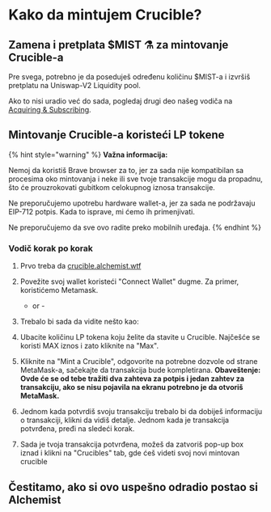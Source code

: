 # Kako da mintujem Crucible?

## Zamena i pretplata $MIST ⚗️ za mintovanje Crucible-a

Pre svega, potrebno je da poseduješ određenu količinu $MIST-a i izvršiš pretplatu na Uniswap-V2 Liquidity pool.

Ako to nisi uradio već do sada, pogledaj drugi deo našeg vodiča na [Acquiring & Subscribing](../../alchemist-token/acquiring-and-subscribing.md).

## Mintovanje Crucible-a koristeći LP tokene

{% hint style="warning" %}
**Važna informacija:**

Nemoj da koristiš Brave browser za to, jer za sada nije kompatibilan sa procesima oko mintovanja i neke ili sve tvoje transakcije mogu da propadnu, što će prouzrokovati gubitkom celokupnog iznosa transakcije.

Ne preporučujemo upotrebu hardware wallet-a, jer za sada ne podržavaju EIP-712 potpis. Kada to isprave, mi ćemo ih primenjivati.

Ne preporučujemo da sve ovo radite preko mobilnih uređaja.
{% endhint %}

### Vodič korak po korak

1. Prvo treba da [crucible.alchemist.wtf](https://crucible.alchemist.wtf/)
2. Povežite svoj wallet koristeći "Connect Wallet" dugme. Za primer, koristićemo Metamask.

    - or - 

3. Trebalo bi sada da vidite nešto kao:
4. Ubacite količinu LP tokena koju želite da stavite u Crucible. Najčešće se koristi MAX iznos i zato kliknite na "Max". 
5. Kliknite na "Mint a Crucible", odgovorite na potrebne dozvole od strane MetaMask-a, sačekajte da transakcija bude kompletirana. **Obaveštenje: Ovde će se od tebe tražiti dva zahteva za potpis i jedan zahtev za transakciju, ako se nisu pojavila na ekranu potrebno je da otvoriš MetaMask.**       
6. Jednom kada potvrdiš svoju transakciju trebalo bi da dobiješ informaciju o transakciji, klikni da  vidiš detalje. Jednom kada je transakcija potvrđena, pređi na sledeći korak.  
7. Sada je tvoja transakcija potvrđena, možeš da zatvoriš pop-up box iznad i klikni na "Crucibles" tab, gde ćeš videti svoj novi mintovan crucible   

## **Čestitamo, ako si ovo uspešno odradio postao si Alchemist**


